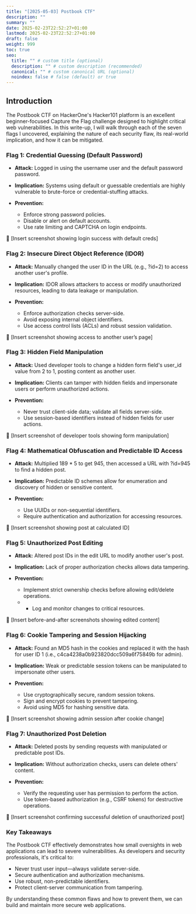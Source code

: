 ```yaml
---
title: "[2025-05-03] Postbook CTF"
description: ""
summary: ""
date: 2025-02-23T22:52:27+01:00
lastmod: 2025-02-23T22:52:27+01:00
draft: false
weight: 999
toc: true
seo:
  title: "" # custom title (optional)
  description: "" # custom description (recommended)
  canonical: "" # custom canonical URL (optional)
  noindex: false # false (default) or true
---
```


Introduction
---

The Postbook CTF on HackerOne's Hacker101 platform is an excellent beginner-focused Capture the Flag challenge designed to highlight critical web vulnerabilities. In this write-up, I will walk through each of the seven flags I uncovered, explaining the nature of each security flaw, its real-world implication, and how it can be mitigated.

### Flag 1: Credential Guessing (Default Password)

- **Attack:** Logged in using the username user and the default password password.

- **Implication:** Systems using default or guessable credentials are highly vulnerable to brute-force or credential-stuffing attacks.

- **Prevention:**
  - Enforce strong password policies.
  - Disable or alert on default accounts.
  - Use rate limiting and CAPTCHA on login endpoints.

📸 [Insert screenshot showing login success with default creds]

### Flag 2: Insecure Direct Object Reference (IDOR)

- **Attack:** Manually changed the user ID in the URL (e.g., ?id=2) to access another user's profile.

- **Implication:** IDOR allows attackers to access or modify unauthorized resources, leading to data leakage or manipulation.

- **Prevention:**
  - Enforce authorization checks server-side.
  - Avoid exposing internal object identifiers.
  - Use access control lists (ACLs) and robust session validation.

📸 [Insert screenshot showing access to another user’s page]

### Flag 3: Hidden Field Manipulation

- **Attack:** Used developer tools to change a hidden form field's user_id value from 2 to 1, posting content as another user.
- **Implication:** Clients can tamper with hidden fields and impersonate users or perform unauthorized actions.

- **Prevention:**
  - Never trust client-side data; validate all fields server-side.
  - Use session-based identifiers instead of hidden fields for user actions.

📸 [Insert screenshot of developer tools showing form manipulation]

### Flag 4: Mathematical Obfuscation and Predictable ID Access

- **Attack:** Multiplied 189 * 5 to get 945, then accessed a URL with ?id=945 to find a hidden post.

- **Implication:** Predictable ID schemes allow for enumeration and discovery of hidden or sensitive content.

- **Prevention:**
  - Use UUIDs or non-sequential identifiers.
  - Require authentication and authorization for accessing resources.

📸 [Insert screenshot showing post at calculated ID]

### Flag 5: Unauthorized Post Editing

- **Attack:** Altered post IDs in the edit URL to modify another user's post.
- **Implication:** Lack of proper authorization checks allows data tampering.

- **Prevention:**
  - Implement strict ownership checks before allowing edit/delete operations.
  - - Log and monitor changes to critical resources.

📸 [Insert before-and-after screenshots showing edited content]

### Flag 6: Cookie Tampering and Session Hijacking

- **Attack:** Found an MD5 hash in the cookies and replaced it with the hash for user ID 1 (i.e., c4ca4238a0b923820dcc509a6f75849b for admin).

- **Implication:** Weak or predictable session tokens can be manipulated to impersonate other users.

- **Prevention:**
  - Use cryptographically secure, random session tokens.
  - Sign and encrypt cookies to prevent tampering.
  - Avoid using MD5 for hashing sensitive data.

📸 [Insert screenshot showing admin session after cookie change]

### Flag 7: Unauthorized Post Deletion

- **Attack:** Deleted posts by sending requests with manipulated or predictable post IDs.

- **Implication:** Without authorization checks, users can delete others' content.

- **Prevention:**
  - Verify the requesting user has permission to perform the action.
  - Use token-based authorization (e.g., CSRF tokens) for destructive operations.

📸 [Insert screenshot confirming successful deletion of unauthorized post]

### Key Takeaways

The Postbook CTF effectively demonstrates how small oversights in web applications can lead to severe vulnerabilities. As developers and security professionals, it's critical to:

- Never trust user input—always validate server-side.
- Secure authentication and authorization mechanisms.
- Use robust, non-predictable identifiers.
- Protect client-server communication from tampering.

By understanding these common flaws and how to prevent them, we can build and maintain more secure web applications.
